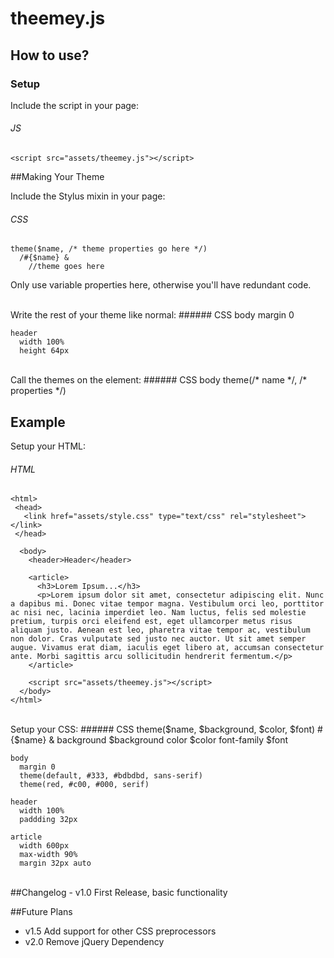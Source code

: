 # theemey.js

## How to use?
### Setup
Include the script in your page:
###### JS
    <script src="assets/theemey.js"></script>

##Making Your Theme

Include the Stylus mixin in your page:
###### CSS
    theme($name, /* theme properties go here */)
      /#{$name} &
        //theme goes here

Only use variable properties here, otherwise you'll have redundant code.

<br>
Write the rest of your theme like normal:
###### CSS
    body
      margin 0
    
    header
      width 100%
      height 64px

<br>
Call the themes on the <body> element:
###### CSS
    body
      theme(/* name */, /* properties */)

## Example
Setup your HTML:
###### HTML
    <html>
     <head>
       <link href="assets/style.css" type="text/css" rel="stylesheet"></link>
     </head>
    
      <body>
        <header>Header</header>
    
        <article>
          <h3>Lorem Ipsum...</h3>
          <p>Lorem ipsum dolor sit amet, consectetur adipiscing elit. Nunc a dapibus mi. Donec vitae tempor magna. Vestibulum orci leo, porttitor ac nisi nec, lacinia imperdiet leo. Nam luctus, felis sed molestie pretium, turpis orci eleifend est, eget ullamcorper metus risus aliquam justo. Aenean est leo, pharetra vitae tempor ac, vestibulum non dolor. Cras vulputate sed justo nec auctor. Ut sit amet semper augue. Vivamus erat diam, iaculis eget libero at, accumsan consectetur ante. Morbi sagittis arcu sollicitudin hendrerit fermentum.</p>
        </article>
    
        <script src="assets/theemey.js"></script>
      </body>
    </html>

<br>
Setup your CSS:
###### CSS
theme($name, $background, $color, $font)
      #{$name} &
        background $background
        color $color
        font-family $font
    
    body
      margin 0
      theme(default, #333, #bdbdbd, sans-serif)
      theme(red, #c00, #000, serif)
    
    header
      width 100%
      paddding 32px
    
    article
      width 600px
      max-width 90%
      margin 32px auto

<br>
##Changelog
- v1.0 First Release, basic functionality

##Future Plans
- v1.5 Add support for other CSS preprocessors
- v2.0 Remove jQuery Dependency
